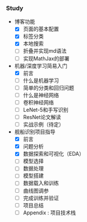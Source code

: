### Study

* 博客功能
  * [x] 页面的基本配置
  * [x] 标签分类 
  * [x] 本地搜索
  * [ ] 折叠并实现md语法
  * [ ] 实现MathJax的部署

* 机器/深度学习简易入门
  * [x] 前言
  * [ ] 什么是机器学习
  * [ ] 简单的分类和回归问题
  * [ ] 什么是神经网络
  * [ ] 卷积神经网络
  * [ ] LeNet-5和手写识别
  * [ ] ResNet论文解读
  * [ ] 实战示例（待定）

* 舰船识别项目指导
  * [x] 前言
  * [x] 问题分析
  * [x] 数据探索和可视化（EDA）
  * [ ] 模型选择
  * [ ] 数据处理
  * [ ] 模型搭建
  * [ ] 数据载入和训练
  * [ ] 曲线图调参
  * [ ] 完成训练并验证
  * [ ] 项目总结
  * [ ] Appendix : 项目技术栈
